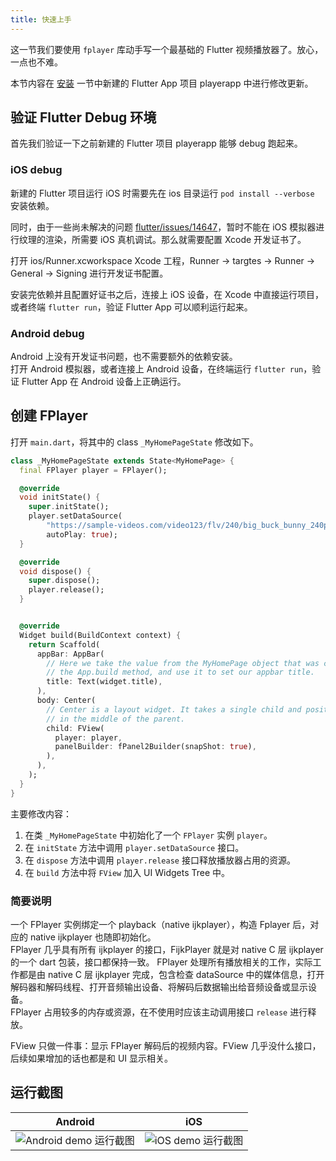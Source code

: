 ```yaml
---
title: 快速上手
---
```


这一节我们要使用 `fplayer` 库动手写一个最基础的 Flutter 视频播放器了。放心，一点也不难。

本节内容在 [安装](/guide/) 一节中新建的 Flutter App 项目 playerapp 中进行修改更新。

## 验证 Flutter Debug 环境

首先我们验证一下之前新建的 Flutter 项目 playerapp 能够 debug 跑起来。

### iOS debug

新建的 Flutter 项目运行 iOS 时需要先在 ios 目录运行 `pod install --verbose` 安装依赖。

同时，由于一些尚未解决的问题 [flutter/issues/14647](https://github.com/flutter/flutter/issues/14647)，暂时不能在 iOS 模拟器进行纹理的渲染，所需要 iOS 真机调试。那么就需要配置 Xcode 开发证书了。

打开 ios/Runner.xcworkspace Xcode 工程，Runner -> targtes -> Runner -> General -> Signing 进行开发证书配置。

安装完依赖并且配置好证书之后，连接上 iOS 设备，在 Xcode 中直接运行项目，或者终端 `flutter run`，验证 Flutter App 可以顺利运行起来。

### Android debug

Android 上没有开发证书问题，也不需要额外的依赖安装。  
打开 Android 模拟器，或者连接上 Android 设备，在终端运行 `flutter run`，验证 Flutter App 在 Android 设备上正确运行。

## 创建 FPlayer

打开 `main.dart`，将其中的 class `_MyHomePageState` 修改如下。

```dart
class _MyHomePageState extends State<MyHomePage> {
  final FPlayer player = FPlayer();

  @override
  void initState() {
    super.initState();
    player.setDataSource(
        "https://sample-videos.com/video123/flv/240/big_buck_bunny_240p_10mb.flv",
        autoPlay: true);
  }

  @override
  void dispose() {
    super.dispose();
    player.release();
  }


  @override
  Widget build(BuildContext context) {
    return Scaffold(
      appBar: AppBar(
        // Here we take the value from the MyHomePage object that was created by
        // the App.build method, and use it to set our appbar title.
        title: Text(widget.title),
      ),
      body: Center(
        // Center is a layout widget. It takes a single child and positions it
        // in the middle of the parent.
        child: FView(
          player: player, 
          panelBuilder: fPanel2Builder(snapShot: true),
        ),
      ),
    );
  }
}
```

主要修改内容：

1. 在类 `_MyHomePageState` 中初始化了一个 `FPlayer` 实例 `player`。
2. 在 `initState` 方法中调用 `player.setDataSource` 接口。
3. 在 `dispose` 方法中调用 `player.release` 接口释放播放器占用的资源。
4. 在 `build` 方法中将 `FView` 加入 UI Widgets Tree 中。

### 简要说明

一个 FPlayer 实例绑定一个 playback（native ijkplayer），构造 Fplayer 后，对应的 native ijkplayer 也随即初始化。  
FPlayer 几乎具有所有 ijkplayer 的接口，FijkPlayer 就是对 native C 层 ijkplayer 的一个 dart 包装，接口都保持一致。
FPlayer 处理所有播放相关的工作，实际工作都是由 native C 层 ijkplayer 完成，包含检查 dataSource 中的媒体信息，打开解码器和解码线程、打开音频输出设备、将解码后数据输出给音频设备或显示设备。  
FPlayer 占用较多的内存或资源，在不使用时应该主动调用接口 `release` 进行释放。

FView 只做一件事：显示 FPlayer 解码后的视频内容。FView 几乎没什么接口，后续如果增加的话也都是和 UI 显示相关。


## 运行截图

<table>
    <thead><tr>
        <th>Android</th>
        <th>iOS</th>
    </tr></thead>
    <tbody><tr>
        <td><img style="max-width: 340px" src="http://rr8xd5pn3.hn-bkt.clouddn.com/android-example.jpg" alt="Android demo 运行截图" /></td>
        <td><img style="max-width: 340px" src="http://rr8xd5pn3.hn-bkt.clouddn.com/ios-example.jpg" alt="iOS demo 运行截图" /></td>
    </tr></tbody>
</table>

<script async src="https://pagead2.googlesyndication.com/pagead/js/adsbygoogle.js?client=ca-pub-5039983089268679"
     crossorigin="anonymous">
</script>
